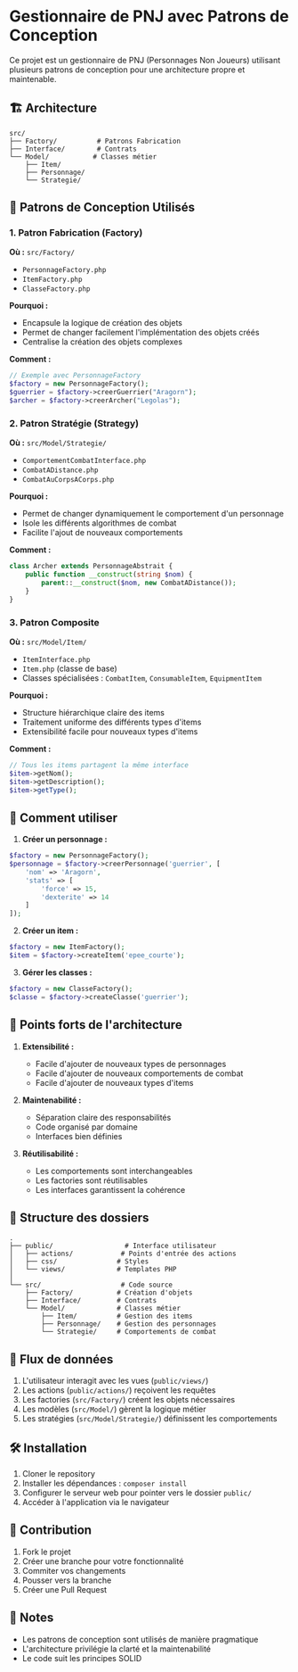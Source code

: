 # Gestionnaire de PNJ avec Patrons de Conception

Ce projet est un gestionnaire de PNJ (Personnages Non Joueurs) utilisant plusieurs patrons de conception pour une architecture propre et maintenable.

## 🏗 Architecture

```
src/
├── Factory/          # Patrons Fabrication
├── Interface/        # Contrats
└── Model/           # Classes métier
    ├── Item/
    ├── Personnage/
    └── Strategie/
```

## 🎨 Patrons de Conception Utilisés

### 1. Patron Fabrication (Factory)
**Où :** `src/Factory/`
- `PersonnageFactory.php`
- `ItemFactory.php`
- `ClasseFactory.php`

**Pourquoi :** 
- Encapsule la logique de création des objets
- Permet de changer facilement l'implémentation des objets créés
- Centralise la création des objets complexes

**Comment :**
```php
// Exemple avec PersonnageFactory
$factory = new PersonnageFactory();
$guerrier = $factory->creerGuerrier("Aragorn");
$archer = $factory->creerArcher("Legolas");
```

### 2. Patron Stratégie (Strategy)
**Où :** `src/Model/Strategie/`
- `ComportementCombatInterface.php`
- `CombatADistance.php`
- `CombatAuCorpsACorps.php`

**Pourquoi :**
- Permet de changer dynamiquement le comportement d'un personnage
- Isole les différents algorithmes de combat
- Facilite l'ajout de nouveaux comportements

**Comment :**
```php
class Archer extends PersonnageAbstrait {
    public function __construct(string $nom) {
        parent::__construct($nom, new CombatADistance());
    }
}
```

### 3. Patron Composite
**Où :** `src/Model/Item/`
- `ItemInterface.php`
- `Item.php` (classe de base)
- Classes spécialisées : `CombatItem`, `ConsumableItem`, `EquipmentItem`

**Pourquoi :**
- Structure hiérarchique claire des items
- Traitement uniforme des différents types d'items
- Extensibilité facile pour nouveaux types d'items

**Comment :**
```php
// Tous les items partagent la même interface
$item->getNom();
$item->getDescription();
$item->getType();
```

## 🚀 Comment utiliser

1. **Créer un personnage :**
```php
$factory = new PersonnageFactory();
$personnage = $factory->creerPersonnage('guerrier', [
    'nom' => 'Aragorn',
    'stats' => [
        'force' => 15,
        'dexterite' => 14
    ]
]);
```

2. **Créer un item :**
```php
$factory = new ItemFactory();
$item = $factory->createItem('epee_courte');
```

3. **Gérer les classes :**
```php
$factory = new ClasseFactory();
$classe = $factory->createClasse('guerrier');
```

## 🌟 Points forts de l'architecture

1. **Extensibilité :**
   - Facile d'ajouter de nouveaux types de personnages
   - Facile d'ajouter de nouveaux comportements de combat
   - Facile d'ajouter de nouveaux types d'items

2. **Maintenabilité :**
   - Séparation claire des responsabilités
   - Code organisé par domaine
   - Interfaces bien définies

3. **Réutilisabilité :**
   - Les comportements sont interchangeables
   - Les factories sont réutilisables
   - Les interfaces garantissent la cohérence

## 📁 Structure des dossiers

```
.
├── public/                  # Interface utilisateur
│   ├── actions/            # Points d'entrée des actions
│   ├── css/               # Styles
│   └── views/             # Templates PHP
│
└── src/                    # Code source
    ├── Factory/           # Création d'objets
    ├── Interface/         # Contrats
    └── Model/             # Classes métier
        ├── Item/          # Gestion des items
        ├── Personnage/    # Gestion des personnages
        └── Strategie/     # Comportements de combat
```

## 🔄 Flux de données

1. L'utilisateur interagit avec les vues (`public/views/`)
2. Les actions (`public/actions/`) reçoivent les requêtes
3. Les factories (`src/Factory/`) créent les objets nécessaires
4. Les modèles (`src/Model/`) gèrent la logique métier
5. Les stratégies (`src/Model/Strategie/`) définissent les comportements

## 🛠 Installation

1. Cloner le repository
2. Installer les dépendances : `composer install`
3. Configurer le serveur web pour pointer vers le dossier `public/`
4. Accéder à l'application via le navigateur

## 🤝 Contribution

1. Fork le projet
2. Créer une branche pour votre fonctionnalité
3. Commiter vos changements
4. Pousser vers la branche
5. Créer une Pull Request

## 📝 Notes

- Les patrons de conception sont utilisés de manière pragmatique
- L'architecture privilégie la clarté et la maintenabilité
- Le code suit les principes SOLID
